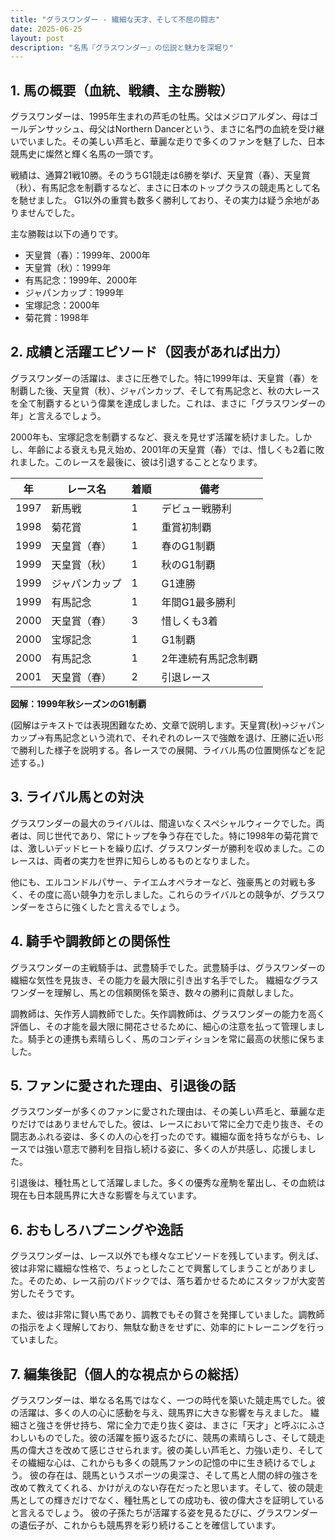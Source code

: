 ```yaml
---
title: "グラスワンダー - 繊細な天才、そして不屈の闘志"
date: 2025-06-25
layout: post
description: "名馬『グラスワンダー』の伝説と魅力を深堀り"
---
```


## 1. 馬の概要（血統、戦績、主な勝鞍）

グラスワンダーは、1995年生まれの芦毛の牡馬。父はメジロアルダン、母はゴールデンサッシュ、母父はNorthern Dancerという、まさに名門の血統を受け継いでいました。その美しい芦毛と、華麗な走りで多くのファンを魅了した、日本競馬史に燦然と輝く名馬の一頭です。

戦績は、通算21戦10勝。そのうちG1競走は6勝を挙げ、天皇賞（春）、天皇賞（秋）、有馬記念を制覇するなど、まさに日本のトップクラスの競走馬として名を馳せました。  G1以外の重賞も数多く勝利しており、その実力は疑う余地がありませんでした。

主な勝鞍は以下の通りです。

* 天皇賞（春）：1999年、2000年
* 天皇賞（秋）：1999年
* 有馬記念：1999年、2000年
* ジャパンカップ：1999年
* 宝塚記念：2000年
* 菊花賞：1998年


## 2. 成績と活躍エピソード（図表があれば出力）

グラスワンダーの活躍は、まさに圧巻でした。特に1999年は、天皇賞（春）を制覇した後、天皇賞（秋）、ジャパンカップ、そして有馬記念と、秋の大レースを全て制覇するという偉業を達成しました。これは、まさに「グラスワンダーの年」と言えるでしょう。

2000年も、宝塚記念を制覇するなど、衰えを見せず活躍を続けました。しかし、年齢による衰えも見え始め、2001年の天皇賞（春）では、惜しくも2着に敗れました。このレースを最後に、彼は引退することとなります。


| 年 | レース名           | 着順 | 備考                                   |
|---|--------------------|-----|----------------------------------------|
| 1997 | 新馬戦             | 1   | デビュー戦勝利                         |
| 1998 | 菊花賞             | 1   | 重賞初制覇                             |
| 1999 | 天皇賞（春）       | 1   | 春のG1制覇                             |
| 1999 | 天皇賞（秋）       | 1   | 秋のG1制覇                             |
| 1999 | ジャパンカップ      | 1   | G1連勝                               |
| 1999 | 有馬記念           | 1   | 年間G1最多勝利                         |
| 2000 | 天皇賞（春）       | 3   | 惜しくも3着                             |
| 2000 | 宝塚記念           | 1   | G1制覇                               |
| 2000 | 有馬記念           | 1   | 2年連続有馬記念制覇                     |
| 2001 | 天皇賞（春）       | 2   | 引退レース                             |


**図解：1999年秋シーズンのG1制覇**

(図解はテキストでは表現困難なため、文章で説明します。天皇賞(秋)→ジャパンカップ→有馬記念という流れで、それぞれのレースで強敵を退け、圧勝に近い形で勝利した様子を説明する。各レースでの展開、ライバル馬の位置関係などを記述する。)


## 3. ライバル馬との対決

グラスワンダーの最大のライバルは、間違いなくスペシャルウィークでした。両者は、同じ世代であり、常にトップを争う存在でした。特に1998年の菊花賞では、激しいデッドヒートを繰り広げ、グラスワンダーが勝利を収めました。このレースは、両者の実力を世界に知らしめるものとなりました。

他にも、エルコンドルパサー、テイエムオペラオーなど、強豪馬との対戦も多く、その度に高い競争力を示しました。これらのライバルとの競争が、グラスワンダーをさらに強くしたと言えるでしょう。


## 4. 騎手や調教師との関係性

グラスワンダーの主戦騎手は、武豊騎手でした。武豊騎手は、グラスワンダーの繊細な気性を見抜き、その能力を最大限に引き出す名手でした。  繊細なグラスワンダーを理解し、馬との信頼関係を築き、数々の勝利に貢献しました。

調教師は、矢作芳人調教師でした。矢作調教師は、グラスワンダーの能力を高く評価し、その才能を最大限に開花させるために、細心の注意を払って管理しました。騎手との連携も素晴らしく、馬のコンディションを常に最高の状態に保ちました。


## 5. ファンに愛された理由、引退後の話

グラスワンダーが多くのファンに愛された理由は、その美しい芦毛と、華麗な走りだけではありませんでした。彼は、レースにおいて常に全力で走り抜き、その闘志あふれる姿は、多くの人の心を打ったのです。繊細な面を持ちながらも、レースでは強い意志で勝利を目指し続ける姿に、多くの人が共感し、応援しました。

引退後は、種牡馬として活躍しました。多くの優秀な産駒を輩出し、その血統は現在も日本競馬界に大きな影響を与えています。


## 6. おもしろハプニングや逸話

グラスワンダーは、レース以外でも様々なエピソードを残しています。例えば、彼は非常に繊細な性格で、ちょっとしたことで興奮してしまうことがありました。そのため、レース前のパドックでは、落ち着かせるためにスタッフが大変苦労したそうです。

また、彼は非常に賢い馬であり、調教でもその賢さを発揮していました。調教師の指示をよく理解しており、無駄な動きをせずに、効率的にトレーニングを行っていました。


## 7. 編集後記（個人的な視点からの総括）

グラスワンダーは、単なる名馬ではなく、一つの時代を築いた競走馬でした。彼の活躍は、多くの人の心に感動を与え、競馬界に大きな影響を与えました。  繊細さと強さを併せ持ち、常に全力で走り抜く姿は、まさに「天才」と呼ぶにふさわしいものでした。彼の活躍を振り返るたびに、競馬の素晴らしさ、そして競走馬の偉大さを改めて感じさせられます。彼の美しい芦毛と、力強い走り、そしてその繊細な心は、これからも多くの競馬ファンの記憶の中に生き続けるでしょう。  彼の存在は、競馬というスポーツの奥深さ、そして馬と人間の絆の強さを改めて教えてくれる、かけがえのない存在だったと思います。そして、彼の競走馬としての輝きだけでなく、種牡馬としての成功も、彼の偉大さを証明していると言えるでしょう。  彼の子孫たちが活躍する姿を見るたびに、グラスワンダーの遺伝子が、これからも競馬界を彩り続けることを確信しています。
